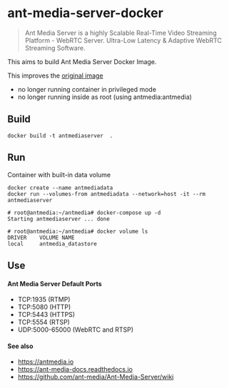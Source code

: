 # ant-media-server-docker

> Ant Media Server is a highly Scalable Real-Time Video Streaming Platform - WebRTC Server. Ultra-Low Latency & Adaptive WebRTC Streaming Software.

This aims to build Ant Media Server Docker Image.

This improves the [original image](https://github.com/ant-media/Ant-Media-Server/wiki/Building-and-Running-Docker-Container-for-Ant-Media-Server)
  - no longer running container in privileged mode
  - no longer running inside as root (using antmedia:antmedia)

## Build

```
docker build -t antmediaserver  .
```

## Run

Container with built-in data volume

```
docker create --name antmediadata
docker run --volumes-from antmediadata --network=host -it --rm antmediaserver

# root@antmedia:~/antmedia# docker-compose up -d
Starting antmediaserver ... done

# root@antmedia:~/antmedia# docker volume ls
DRIVER    VOLUME NAME
local     antmedia_datastore
```

## Use

#### Ant Media Server Default Ports
  - TCP:1935 (RTMP)
  - TCP:5080 (HTTP)
  - TCP:5443 (HTTPS)
  - TCP:5554 (RTSP)
  - UDP:5000-65000 (WebRTC and RTSP)


#### See also
* https://antmedia.io
* https://ant-media-docs.readthedocs.io
* https://github.com/ant-media/Ant-Media-Server/wiki


